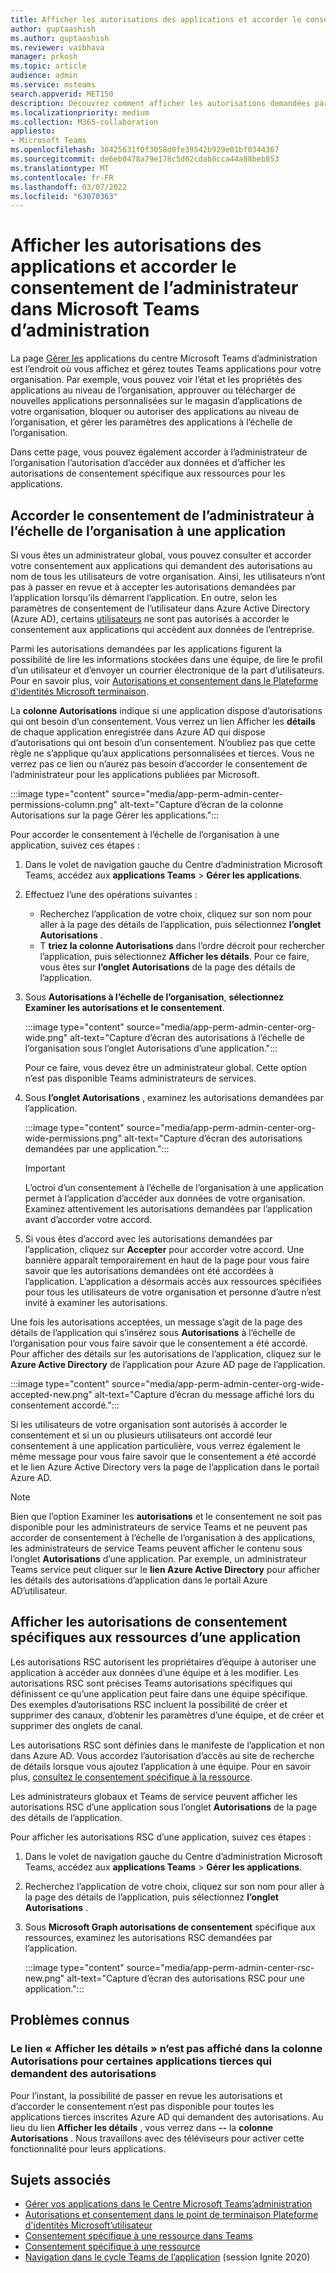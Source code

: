 ```yaml
---
title: Afficher les autorisations des applications et accorder le consentement de l’administrateur dans Microsoft Teams d’administration
author: guptaashish
ms.author: guptaashish
ms.reviewer: vaibhava
manager: prkosh
ms.topic: article
audience: admin
ms.service: msteams
search.appverid: MET150
description: Découvrez comment afficher les autorisations demandées par les applications et accorder à l’administrateur le consentement des applications sur la page Gérer les applications du Microsoft Teams d’administration.
ms.localizationpriority: medium
ms.collection: M365-collaboration
appliesto:
- Microsoft Teams
ms.openlocfilehash: 30425631f0f3058d0fe39542b929e01bf0344367
ms.sourcegitcommit: de6eb0478a79e178c5d02cdab8cca44a88beb853
ms.translationtype: MT
ms.contentlocale: fr-FR
ms.lasthandoff: 03/07/2022
ms.locfileid: "63070363"
---
```

# <a name="view-app-permissions-and-grant-admin-consent-in-the-microsoft-teams-admin-center"></a>Afficher les autorisations des applications et accorder le consentement de l’administrateur dans Microsoft Teams d’administration

La page [Gérer les](manage-apps.md) applications du centre Microsoft Teams d’administration est l’endroit où vous affichez et gérez toutes Teams applications pour votre organisation. Par exemple, vous pouvez voir l’état et les propriétés des applications au niveau de l’organisation, approuver ou télécharger de nouvelles applications personnalisées sur le magasin d’applications de votre organisation, bloquer ou autoriser des applications au niveau de l’organisation, et gérer les paramètres des applications à l’échelle de l’organisation.

Dans cette page, vous pouvez également accorder à l’administrateur de l’organisation l’autorisation d’accéder aux données et d’afficher les autorisations de consentement spécifique aux ressources pour les applications.

## <a name="grant-org-wide-admin-consent-to-an-app"></a>Accorder le consentement de l’administrateur à l’échelle de l’organisation à une application

Si vous êtes un administrateur global, vous pouvez consulter et accorder votre consentement aux applications qui demandent des autorisations au nom de tous les utilisateurs de votre organisation. Ainsi, les utilisateurs n’ont pas à passer en revue et à accepter les autorisations demandées par l’application lorsqu’ils démarrent l’application. En outre, selon les paramètres de consentement de l’utilisateur dans Azure Active Directory (Azure AD), certains [utilisateurs](/azure/active-directory/manage-apps/configure-user-consent) ne sont pas autorisés à accorder le consentement aux applications qui accèdent aux données de l’entreprise.

Parmi les autorisations demandées par les applications figurent la possibilité de lire les informations stockées dans une équipe, de lire le profil d’un utilisateur et d’envoyer un courrier électronique de la part d’utilisateurs. Pour en savoir plus, voir [Autorisations et consentement dans le Plateforme d'identités Microsoft terminaison](/azure/active-directory/develop/v2-permissions-and-consent). 

La **colonne Autorisations** indique si une application dispose d’autorisations qui ont besoin d’un consentement. Vous verrez un lien Afficher les **détails** de chaque application enregistrée dans Azure AD qui dispose d’autorisations qui ont besoin d’un consentement. N’oubliez pas que cette règle ne s’applique qu’aux applications personnalisées et tierces. Vous ne verrez pas ce lien ou n’aurez pas besoin d’accorder le consentement de l’administrateur pour les applications publiées par Microsoft.

:::image type="content" source="media/app-perm-admin-center-permissions-column.png" alt-text="Capture d’écran de la colonne Autorisations sur la page Gérer les applications.":::

Pour accorder le consentement à l’échelle de l’organisation à une application, suivez ces étapes :

1. Dans le volet de navigation gauche du Centre d’administration Microsoft Teams, accédez aux **applications Teams** > **Gérer les applications**.
2. Effectuez l’une des opérations suivantes :
    - Recherchez l’application de votre choix, cliquez sur son nom pour aller à la page des détails de l’application, puis sélectionnez **l’onglet Autorisations** .
    - T **triez la colonne Autorisations** dans l’ordre décroit pour rechercher l’application, puis sélectionnez **Afficher les détails**. Pour ce faire, vous êtes sur **l’onglet Autorisations** de la page des détails de l’application.

3. Sous **Autorisations à l’échelle de l’organisation**, **sélectionnez Examiner les autorisations et le consentement**.

    :::image type="content" source="media/app-perm-admin-center-org-wide.png" alt-text="Capture d’écran des autorisations à l’échelle de l’organisation sous l’onglet Autorisations d’une application.":::

    Pour ce faire, vous devez être un administrateur global. Cette option n’est pas disponible Teams administrateurs de services.

4. Sous **l’onglet Autorisations** , examinez les autorisations demandées par l’application.

    :::image type="content" source="media/app-perm-admin-center-org-wide-permissions.png" alt-text="Capture d’écran des autorisations demandées par une application.":::

    > [!IMPORTANT]
    > L’octroi d’un consentement à l’échelle de l’organisation à une application permet à l’application d’accéder aux données de votre organisation. Examinez attentivement les autorisations demandées par l’application avant d’accorder votre accord.
5. Si vous êtes d’accord avec les autorisations demandées par l’application, cliquez sur **Accepter** pour accorder votre accord. Une bannière apparaît temporairement en haut de la page pour vous faire savoir que les autorisations demandées ont été accordées à l’application. L’application a désormais accès aux ressources spécifiées pour tous les utilisateurs de votre organisation et personne d’autre n’est invité à examiner les autorisations.

Une fois les autorisations acceptées, un message s’agit de la page des détails de l’application qui s’insérez sous **Autorisations** à l’échelle de l’organisation pour vous faire savoir que le consentement a été accordé. Pour afficher des détails sur les autorisations de l’application, cliquez sur le **Azure Active Directory** de l’application pour Azure AD page de l’application.

:::image type="content" source="media/app-perm-admin-center-org-wide-accepted-new.png" alt-text="Capture d’écran du message affiché lors du consentement accordé.":::

Si les utilisateurs de votre organisation sont autorisés à accorder le consentement et si un ou plusieurs utilisateurs ont accordé leur consentement à une application particulière, vous verrez également le même message pour vous faire savoir que le consentement a été accordé et le lien Azure Active Directory vers la page de l’application dans le portail Azure AD.

> [!NOTE]
> Bien que l’option Examiner les **autorisations** et le consentement ne soit pas disponible pour les administrateurs de service Teams et ne peuvent pas accorder de consentement à l’échelle de l’organisation à des applications, les administrateurs de service Teams peuvent afficher le contenu sous l’onglet **Autorisations** d’une application. Par exemple, un administrateur Teams service peut cliquer sur le **lien Azure Active Directory** pour afficher les détails des autorisations d’application dans le portail Azure AD’utilisateur. 

## <a name="view-resource-specific-consent-permissions-of-an-app"></a>Afficher les autorisations de consentement spécifiques aux ressources d’une application

Les autorisations RSC autorisent les propriétaires d’équipe à autoriser une application à accéder aux données d’une équipe et à les modifier. Les autorisations RSC sont précises Teams autorisations spécifiques qui définissent ce qu’une application peut faire dans une équipe spécifique. Des exemples d’autorisations RSC incluent la possibilité de créer et supprimer des canaux, d’obtenir les paramètres d’une équipe, et de créer et supprimer des onglets de canal. 

Les autorisations RSC sont définies dans le manifeste de l’application et non dans Azure AD. Vous accordez l’autorisation d’accès au site de recherche de détails lorsque vous ajoutez l’application à une équipe. Pour en savoir plus, [consultez le consentement spécifique à la ressource](/microsoftteams/platform/graph-api/rsc/resource-specific-consent).

Les administrateurs globaux et Teams de service peuvent afficher les autorisations RSC d’une application sous l’onglet **Autorisations** de la page des détails de l’application. 

Pour afficher les autorisations RSC d’une application, suivez ces étapes :

1. Dans le volet de navigation gauche du Centre d’administration Microsoft Teams, accédez aux **applications Teams** > **Gérer les applications**.
2. Recherchez l’application de votre choix, cliquez sur son nom pour aller à la page des détails de l’application, puis sélectionnez **l’onglet Autorisations** .
3. Sous **Microsoft Graph autorisations de consentement** spécifique aux ressources, examinez les autorisations RSC demandées par l’application.

    :::image type="content" source="media/app-perm-admin-center-rsc-new.png" alt-text="Capture d’écran des autorisations RSC pour une application.":::

## <a name="known-issues"></a>Problèmes connus

### <a name="the-view-details-link-isnt-displayed-in-the-permissions-column-for-some-third-party-apps-that-request-permissions"></a>Le lien « Afficher les détails » n’est pas affiché dans la colonne Autorisations pour certaines applications tierces qui demandent des autorisations

Pour l’instant, la possibilité de passer en revue les autorisations et d’accorder le consentement n’est pas disponible pour toutes les applications tierces inscrites Azure AD qui demandent des autorisations. Au lieu du lien **Afficher les détails** , vous verrez dans **--** la **colonne Autorisations** . Nous travaillons avec des téléviseurs pour activer cette fonctionnalité pour leurs applications.

## <a name="related-topics"></a>Sujets associés

- [Gérer vos applications dans le Centre Microsoft Teams’administration](manage-apps.md)
- [Autorisations et consentement dans le point de terminaison Plateforme d'identités Microsoft’utilisateur](/azure/active-directory/develop/v2-permissions-and-consent)
- [Consentement spécifique à une ressource dans Teams](resource-specific-consent.md)
- [Consentement spécifique à une ressource](/microsoftteams/platform/graph-api/rsc/resource-specific-consent)
- [Navigation dans le cycle Teams de l’application](https://aka.ms/PR132) (session Ignite 2020)